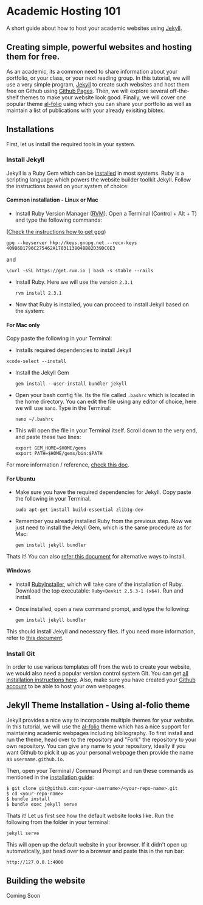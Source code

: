 # Academic Hosting 101 

A short guide about how to host your academic websites using [Jekyll](https://jekyllrb.com/).

## Creating simple, powerful websites and hosting them for free.

As an academic, its a common need to share information about your portfolio, or your class, or your next reading group. In this tutorial, we will use a very simple program, [Jekyll](https://jekyllrb.com/) to create such websites and host them free on Github using [Github Pages](https://pages.github.com/). Then, we will explore several off-the-shelf themes to make your website look good. Finally, we will cover one popular theme [al-folio](https://github.com/alshedivat/al-folio) using which you can share your portfolio as well as maintain a list of publications with your already exisiting bibtex.

## Installations

First, let us install the required tools in your system. 

### Install Jekyll

Jekyll is a Ruby Gem which can be [installed](https://jekyllrb.com/docs/installation/) in most systems. Ruby is a scripting language which powers the website builder toolkit Jekyll. Follow the instructions based on your system of choice:

#### Common installation - Linux or Mac

- Install Ruby Version Manager ([RVM](http://rvm.io/)). Open a Terminal (Control + Alt + T) and type the following commands:

([Check the instructions how to get gpg](https://usabilityetc.com/articles/ruby-on-mac-os-x-with-rvm/))

  ```
  gpg --keyserver hkp://keys.gnupg.net --recv-keys 409B6B1796C275462A1703113804BB82D39DC0E3
  ```
  and

  ```
  \curl -sSL https://get.rvm.io | bash -s stable --rails
  ```

- Install Ruby. Here we will use the version `2.3.1`

  ```
  rvm install 2.3.1
  ```

- Now that Ruby is installed, you can proceed to install Jekyll based on the system:

#### For Mac only

Copy paste the following in your Terminal:

-  Installs required dependencies to install Jekyll

  ```
  xcode-select --install
  ```

- Install the Jekyll Gem

  ```
  gem install --user-install bundler jekyll
  ```

- Open your bash config file. Its the file called `.bashrc` which is located in the home directory. You can edit the file using any editor of choice, here we will use `nano`. Type in the Terminal:

  ```
  nano ~/.bashrc
  ```

- This will open the file in your Terminal itself. Scroll down to the very end, and paste these two lines:

  ```
  export GEM_HOME=$HOME/gems
  export PATH=$HOME/gems/bin:$PATH
  ```

For more information / reference, [check this doc](https://jekyllrb.com/docs/installation/macos/).

#### For Ubuntu

- Make sure you have the required dependencies for Jekyll. Copy paste the following in your Terminal.

  ```
  sudo apt-get install build-essential zlib1g-dev
  ```

- Remember you already installed Ruby from the previous step. Now we just need to install the Jekyll Gem, which is the same procedure as for Mac:

  ```
  gem install jekyll bundler
  ```

Thats it! You can also [refer this document](https://jekyllrb.com/docs/installation/ubuntu/) for alternative ways to install.


#### Windows

- Install [RubyInstaller](https://rubyinstaller.org/downloads/), which will take care of the installation of Ruby. Download the top executable: `Ruby+Devkit 2.5.3-1 (x64)`. Run and install.

- Once installed, open a new command prompt, and type the following:

  ```
  gem install jekyll bundler
  ```

This should install Jekyll and necessary files.  If you need more information, refer to [this document](https://jekyllrb.com/docs/installation/windows/).

### Install Git

In order to use various templates off from the web to create your website, we would also need a popular version control system Git. You can get [all installation instructions here](https://git-scm.com/book/en/v2/Getting-Started-Installing-Git). Also, make sure you have created your [Github account](https://github.com/join) to be able to host your own webpages.

## Jekyll Theme Installation - Using al-folio theme

Jekyll provides a nice way to incorporate multiple themes for your website. In this tutorial, we will use the [al-folio](https://github.com/alshedivat/al-folio) theme which has a nice support for maintaining academic webpages including bibliography. To first install and run the theme, head over to the repository and "Fork" the repository to your own repository. You can give any name to your repository, ideally if you want Github to pick it up as your personal webpage then provide the name as `username.github.io`.

Then, open your Terminal / Command Prompt and run these commands as mentioned in the [installation guide](https://github.com/alshedivat/al-folio#installation):

```
$ git clone git@github.com:<your-username>/<your-repo-name>.git
$ cd <your-repo-name>
$ bundle install
$ bundle exec jekyll serve
```

Thats it! Let us first see how the default website looks like. Run the following from the folder in your terminal:

```
jekyll serve
```

This will open up the default website in your browser. If it didn't open up automatically, just head over to a browser and paste this in the run bar:

```
http://127.0.0.1:4000
```

## Building the website

Coming Soon
